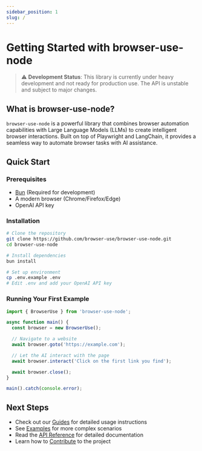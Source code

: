 ```yaml
---
sidebar_position: 1
slug: /
---
```


# Getting Started with browser-use-node

> ⚠️ **Development Status**: This library is currently under heavy development and not ready for production use.
> The API is unstable and subject to major changes.

## What is browser-use-node?

`browser-use-node` is a powerful library that combines browser automation capabilities with Large Language Models (LLMs) to create intelligent browser interactions. Built on top of Playwright and LangChain, it provides a seamless way to automate browser tasks with AI assistance.

## Quick Start

### Prerequisites
- [Bun](https://bun.sh) (Required for development)
- A modern browser (Chrome/Firefox/Edge)
- OpenAI API key

### Installation

```bash
# Clone the repository
git clone https://github.com/browser-use/browser-use-node.git
cd browser-use-node

# Install dependencies
bun install

# Set up environment
cp .env.example .env
# Edit .env and add your OpenAI API key
```

### Running Your First Example

```typescript
import { BrowserUse } from 'browser-use-node';

async function main() {
  const browser = new BrowserUse();

  // Navigate to a website
  await browser.goto('https://example.com');

  // Let the AI interact with the page
  await browser.interact('Click on the first link you find');

  await browser.close();
}

main().catch(console.error);
```

## Next Steps

- Check out our [Guides](./guides/index.md) for detailed usage instructions
- See [Examples](./examples/index.md) for more complex scenarios
- Read the [API Reference](./api/globals.md) for detailed documentation
- Learn how to [Contribute](./contributing/index.md) to the project
